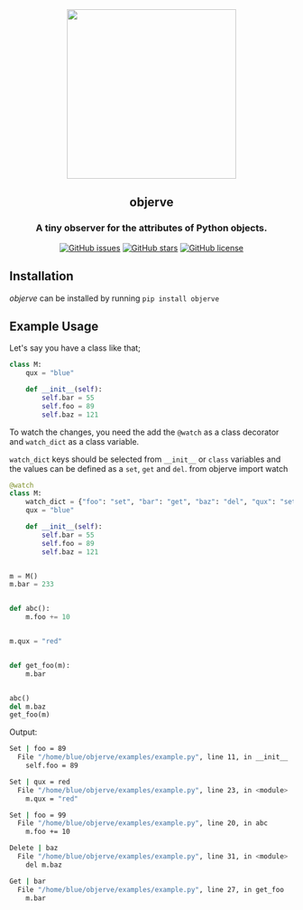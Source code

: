 <div align="center">
  <img src="https://github.com/furkanonder/objerve/blob/main/assets/logo/objerve.png" width=300px />
  <h2>objerve</h2>
  <h3>A tiny observer for the attributes of Python objects.</h3>
  <a href="https://github.com/furkanonder/objerve/issues"><img alt="GitHub issues" src="https://img.shields.io/github/issues/furkanonder/objerve"></a>
  <a href="https://github.com/furkanonder/objerve/stargazers"><img alt="GitHub stars" src="https://img.shields.io/github/stars/furkanonder/objerve"></a>
  <a href="https://github.com/furkanonder/objerve/blob/main/LICENSE"><img alt="GitHub license" src="https://img.shields.io/github/license/furkanonder/objerve"></a>
</div>

## Installation
_objerve_ can be installed by running `pip install objerve`

## Example Usage

Let's say you have a class like that;

```python
class M:
    qux = "blue"

    def __init__(self):
        self.bar = 55
        self.foo = 89
        self.baz = 121
```

To watch the changes, you need the add the ```@watch```  as a class decorator and ```watch_dict``` as a class variable.

```watch_dict``` keys should be selected from ```__init__``` or ```class``` variables and the values can be defined as a ```set```, ```get``` and ```del```.
from objerve import watch

```python
@watch
class M:
    watch_dict = {"foo": "set", "bar": "get", "baz": "del", "qux": "set"}
    qux = "blue"

    def __init__(self):
        self.bar = 55
        self.foo = 89
        self.baz = 121


m = M()
m.bar = 233


def abc():
    m.foo += 10


m.qux = "red"


def get_foo(m):
    m.bar


abc()
del m.baz
get_foo(m)
```
Output:
```sh
Set | foo = 89
  File "/home/blue/objerve/examples/example.py", line 11, in __init__
    self.foo = 89

Set | qux = red
  File "/home/blue/objerve/examples/example.py", line 23, in <module>
    m.qux = "red"

Set | foo = 99
  File "/home/blue/objerve/examples/example.py", line 20, in abc
    m.foo += 10

Delete | baz
  File "/home/blue/objerve/examples/example.py", line 31, in <module>
    del m.baz

Get | bar
  File "/home/blue/objerve/examples/example.py", line 27, in get_foo
    m.bar
```
